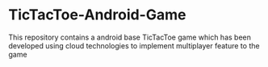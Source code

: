 # TicTacToe-Android-Game
This repository contains a android base TicTacToe game which has been developed using cloud technologies  to implement multiplayer feature to the game 
